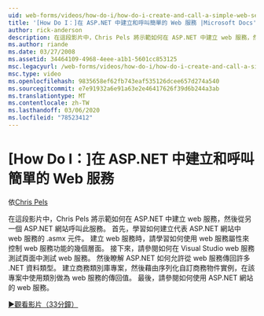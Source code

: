 ```yaml
---
uid: web-forms/videos/how-do-i/how-do-i-create-and-call-a-simple-web-service-in-aspnet
title: '[How Do I：]在 ASP.NET 中建立和呼叫簡單的 Web 服務 |Microsoft Docs'
author: rick-anderson
description: 在這段影片中，Chris Pels 將示範如何在 ASP.NET 中建立 web 服務，然後從另一個 ASP.NET 網站呼叫此服務。 首先，瞭解如何建立 。
ms.author: riande
ms.date: 03/27/2008
ms.assetid: 34464109-4968-4eee-a1b1-5601cc853125
msc.legacyurl: /web-forms/videos/how-do-i/how-do-i-create-and-call-a-simple-web-service-in-aspnet
msc.type: video
ms.openlocfilehash: 9835658ef62fb743eaf535126dcee657d274a540
ms.sourcegitcommit: e7e91932a6e91a63e2e46417626f39d6b244a3ab
ms.translationtype: MT
ms.contentlocale: zh-TW
ms.lasthandoff: 03/06/2020
ms.locfileid: "78523412"
---
```

# <a name="how-do-i-create-and-call-a-simple-web-service-in-aspnet"></a>[How Do I：]在 ASP.NET 中建立和呼叫簡單的 Web 服務

依[Chris Pels](https://twitter.com/chrispels)

在這段影片中，Chris Pels 將示範如何在 ASP.NET 中建立 web 服務，然後從另一個 ASP.NET 網站呼叫此服務。 首先，學習如何建立代表 ASP.NET 網站中 web 服務的 .asmx 元件。 建立 web 服務時，請學習如何使用 web 服務屬性來控制 web 服務功能的幾個層面。 接下來，請參閱如何在 Visual Studio web 服務測試頁面中測試 web 服務。 然後瞭解 ASP.NET 如何允許從 web 服務傳回許多 .NET 資料類型。 建立商務類別庫專案，然後藉由序列化自訂商務物件實例，在該專案中使用類別做為 web 服務的傳回值。 最後，請參閱如何使用 ASP.NET 網站的 web 服務。

[&#9654;觀看影片（33分鐘）](https://channel9.msdn.com/Blogs/ASP-NET-Site-Videos/how-do-i-create-and-call-a-simple-web-service-in-aspnet)
